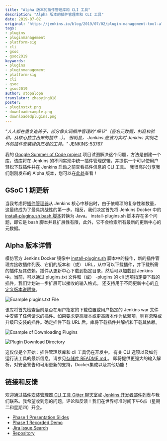 ```yaml
---
title: "Alpha 版本的插件管理库和 CLI 工具"
description: "Alpha 版本的插件管理库和 CLI 工具"
date: 2019-07-02
original: "https://jenkins.io/blog/2019/07/02/plugin-management-tool-alpha-release/"
tags:
- plugins
- pluginmanagement
- platform-sig
- cli
- gsoc
- gsoc2019
keywords:
- plugins
- pluginmanagement
- platform-sig
- cli
- gsoc
- gsoc2019
author: stopalopa
translator: zhaoying818
poster: 
- pluginstxt.png
- downloadexample.png
- downloadedplugins.png
---
```


_"人人都在重复造轮子，部分像实现插件管理的"细节"（签名元数据，制品校验和，从核心独立出来的插件...）。
很明显， Jenkins 应该为实时 Jenkins 实例之外的插件安装提供充足的工具。"_ [JENKINS-53767](https://issues.jenkins-ci.org/browse/JENKINS-53767)


我的 [Google Summer of Code project](https://jenkins.io/projects/gsoc/2019/plugin-installation-manager-tool-cli/) 项目试图解决这个问题，方法是创建一个库，该库将在 Jenkins 的不同实现中统一插件管理逻辑，并提供一个可以使用户轻松下载插件并在 Jenkins 启动之前查看插件信息的 CLI 工具。 
我很高兴分享我们刚刚发布的 Alpha 版本，您可以在[此处](https://github.com/jenkinsci/plugin-installation-manager-tool/releases)查看！


## GSoC 1 期更新

当我考虑将[插件管理器](https://github.com/jenkinsci/jenkins/blob/master/core/src/main/java/hudson/PluginManager.java)从 Jenkins 核心中移出时，由于依赖项的复杂性和数量，这最终成为了最具挑战性的第一步。相反，我们决定首先将 Jenkins Docker 中的 [install-plugins.sh bash 脚本](https://github.com/jenkinsci/docker/blob/master/install-plugins.sh)转换为 Java。 install-plugins.sh 脚本存在多个问题，即它是 bash 脚本并且扩展性有限，此外，它不会检索所有最新的更新中心的元数据。

## Alpha 版本详情

模仿官方 Jenkins Docker 镜像中 [install-plugins.sh](https://github.com/jenkinsci/docker/blob/master/install-plugins.sh) 脚本中的操作，新的插件管理库接收插件列表、它们的版本和（或） URL，从中可以下载插件，并下载所需的插件及其依赖。插件从更新中心下载到指定目录，然后可以加载到 Jenkins 中。当前，可以通过 plugins.txt 文件和（或） -plugins 的 cli 选项指定要下载的插件，我们计划进一步扩展可以接收的输入格式。 还支持用于不同更新中心的[自定义版本说明符](https://github.com/jenkinsci/docker#plugin-version-format)。

![Example plugins.txt File](pluginstxt.png)

该库将首先检查当前是否在用户指定的下载位置或用户指定的 Jenkins war 文件中安装了任何请求的插件。如果要求更高版本或更高版本作为依赖项，则将忽略或升级已安装的插件。确定插件下载 URL 后，库将下载插件并解析和下载其依赖。

![Example of Downloading Plugins](downloadexample.png)

![Plugin Download Directory](downloadedplugins.png)

这仅仅是个开始：插件管理器库和 cli 工具仍在开发中。 有关 CLI 选项以及如何运行该工具的最新信息，请参见[存储库 README.md ](https://github.com/jenkinsci/plugin-installation-manager-tool/blob/master/README.md)。 即将提供更强大的输入解析，对安全警告和可用更新的支持，Docker集成以及其他功能！

## 链接和反馈

欢迎通过[插件安装管理器 CLI 工具 Gitter 聊天室](https://gitter.im/jenkinsci/plugin-installation-manager-cli-tool)或 [Jenkins 开发者邮件列表](mailto:jenkinsci-dev@googlegroups.com)与我们联系。我希望收到您的问题，评论和反馈！我们在世界标准时间下午6点（星期二和星期四）开会。

* [Phase 1 Presentation Slides](https://docs.google.com/presentation/d/12Bo8w9SinrG5n82w-Unjx4MNq0mjkHFEOMc3Jf6rTQQ/edit#slide=id.p1)
* [Phase 1 Recorded Demo](https://youtu.be/MDs0Vr7gnnA?t=196)
* [Jira Issue Search](https://issues.jenkins-ci.org/browse/JENKINS-58199?jql=project%20%3D%20JENKINS%20AND%20component%20%3D%20plugin-installation-manager-tool)
* [Repository](https://github.com/jenkinsci/plugin-installation-manager-tool)
